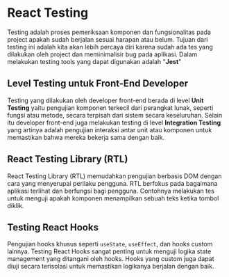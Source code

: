 # React Testing

Testing adalah proses pemeriksaan komponen dan fungsionalitas pada project apakah sudah berjalan sesuai harapan atau belum. Tujuan dari testing ini adalah kita akan lebih percaya diri karena sudah ada tes yang dilakukan oleh project dan meminimalisir bug pada aplikasi. Dalam melakukan testing tools yang dapat digunakan adalah "**Jest**"

## Level Testing untuk Front-End Developer

Testing yang dilakukan oleh developer front-end berada di level **Unit Testing** yaitu pengujian komponen terkecil dari perangkat lunak, seperti fungsi atau metode, secara terpisah dari sistem secara keseluruhan. Selain itu developer front-end juga melakukan testing di level **Integration Testing** yang artinya adalah pengujian interaksi antar unit atau komponen untuk memastikan bahwa mereka bekerja sama dengan baik.

## React Testing Library (RTL)

React Testing Library (RTL) memudahkan pengujian berbasis DOM dengan cara yang menyerupai perilaku pengguna. RTL berfokus pada bagaimana aplikasi terlihat dan berfungsi bagi pengguna. Contohnya melakukan tes untuk menguji apakah komponen menampilkan sebuah teks ketika tombol diklik.

## Testing React Hooks

Pengujian hooks khusus seperti `useState`, `useEffect`, dan hooks custom lainnya. Testing React Hooks sangat penting untuk menguji logika state management yang ditangani oleh hooks. Hooks yang custom juga dapat diuji secara terisolasi untuk memastikan logikanya berjalan dengan baik.

